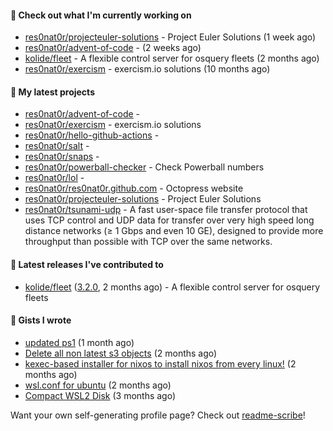 #### 👷 Check out what I'm currently working on

- [res0nat0r/projecteuler-solutions](https://github.com/res0nat0r/projecteuler-solutions) - Project Euler Solutions (1 week ago)
- [res0nat0r/advent-of-code](https://github.com/res0nat0r/advent-of-code) -  (2 weeks ago)
- [kolide/fleet](https://github.com/kolide/fleet) - A flexible control server for osquery fleets (2 months ago)
- [res0nat0r/exercism](https://github.com/res0nat0r/exercism) - exercism.io solutions (10 months ago)

#### 🌱 My latest projects

- [res0nat0r/advent-of-code](https://github.com/res0nat0r/advent-of-code) - 
- [res0nat0r/exercism](https://github.com/res0nat0r/exercism) - exercism.io solutions
- [res0nat0r/hello-github-actions](https://github.com/res0nat0r/hello-github-actions) - 
- [res0nat0r/salt](https://github.com/res0nat0r/salt) - 
- [res0nat0r/snaps](https://github.com/res0nat0r/snaps) - 
- [res0nat0r/powerball-checker](https://github.com/res0nat0r/powerball-checker) - Check Powerball numbers
- [res0nat0r/lol](https://github.com/res0nat0r/lol) - 
- [res0nat0r/res0nat0r.github.com](https://github.com/res0nat0r/res0nat0r.github.com) - Octopress website
- [res0nat0r/projecteuler-solutions](https://github.com/res0nat0r/projecteuler-solutions) - Project Euler Solutions
- [res0nat0r/tsunami-udp](https://github.com/res0nat0r/tsunami-udp) -  A fast user-space file transfer protocol that uses TCP control and UDP data for transfer over very high speed long distance networks (≥ 1 Gbps and even 10 GE), designed to provide more throughput than possible with TCP over the same networks.

#### 🔭 Latest releases I've contributed to

- [kolide/fleet](https://github.com/kolide/fleet) ([3.2.0](https://github.com/kolide/fleet/releases/tag/3.2.0), 2 months ago) - A flexible control server for osquery fleets

#### 📓 Gists I wrote

- [updated ps1](https://gist.github.com/7ddccca0f8fac4e9b1f4e745d3ff9e86) (1 month ago)
- [Delete all non latest s3 objects](https://gist.github.com/74ce7e78cd5994f55372897611f23938) (2 months ago)
- [kexec-based installer for nixos to install nixos from every linux!](https://gist.github.com/7a82a79ff2e1e2ec1663cef813b27969) (2 months ago)
- [wsl.conf for ubuntu](https://gist.github.com/4aa8ad243bebfcb5e139832ac0fc1143) (2 months ago)
- [Compact WSL2 Disk](https://gist.github.com/54625761a9b07eebdf5ca55f62da581e) (3 months ago)

Want your own self-generating profile page? Check out [readme-scribe](https://github.com/muesli/readme-scribe)!

